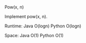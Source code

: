 Pow(x, n)

Implement pow(x, n).

Runtime:
Java O(logn) Python O(logn)

Space:
Java O(1) Python O(1)
